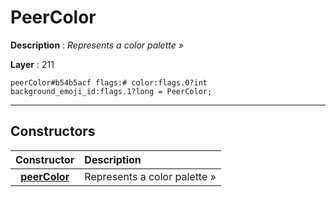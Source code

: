 # PeerColor

**Description** : *Represents a color palette »*

**Layer** : 211

```tl
peerColor#b54b5acf flags:# color:flags.0?int background_emoji_id:flags.1?long = PeerColor;
```

---

## Constructors

| Constructor | Description |
| :---: | :--- |
| [**peerColor**](constructor/peerColor) | Represents a color palette » |
